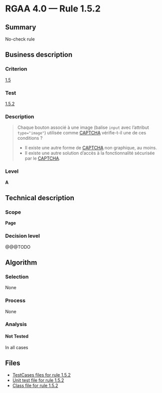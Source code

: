 # RGAA 4.0 — Rule 1.5.2

## Summary

No-check rule

## Business description

### Criterion

[1.5](https://www.numerique.gouv.fr/publications/rgaa-accessibilite/methode/criteres/#crit-1-5)

### Test

[1.5.2](https://www.numerique.gouv.fr/publications/rgaa-accessibilite/methode/criteres/#test-1-5-2)

### Description

> Chaque bouton associé à une image (balise `input` avec l’attribut `type="image"`) utilisée comme [CAPTCHA](https://www.numerique.gouv.fr/publications/rgaa-accessibilite/methode/glossaire/#captcha) vérifie-t-il une de ces conditions ?
> 
> * Il existe une autre forme de [CAPTCHA](https://www.numerique.gouv.fr/publications/rgaa-accessibilite/methode/glossaire/#captcha) non graphique, au moins.
> * Il existe une autre solution d’accès à la fonctionnalité sécurisée par le [CAPTCHA](https://www.numerique.gouv.fr/publications/rgaa-accessibilite/methode/glossaire/#captcha).

### Level

**A**


## Technical description

### Scope

**Page**

### Decision level

@@@TODO


## Algorithm

### Selection

None

### Process

None

### Analysis

#### Not Tested

In all cases


## Files

- [TestCases files for rule 1.5.2](https://gitlab.com/asqatasun/Asqatasun/-/tree/v5/rules/rules-rgaa4.0/src/test/resources/testcases/rgaa40/Rgaa40Rule010502/)
- [Unit test file for rule 1.5.2](https://gitlab.com/asqatasun/Asqatasun/-/blob/v5/rules/rules-rgaa4.0/src/test/java/org/asqatasun/rules/rgaa40/Rgaa40Rule010502Test.java)
- [Class file for rule 1.5.2](https://gitlab.com/asqatasun/Asqatasun/-/blob/v5/rules/rules-rgaa4.0/src/main/java/org/asqatasun/rules/rgaa40/Rgaa40Rule010502.java)


